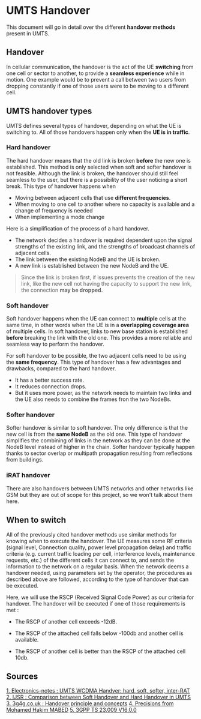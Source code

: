 # UMTS Handover

This document will go in detail over the different **handover methods** present in UMTS. 
## Handover
In cellular communication, the handover is the act of the UE **switching** from one cell or sector to another, to provide a **seamless experience** while in motion. One example would be to prevent a call between two users from dropping constantly if one of those users were to be moving to a different cell.
## UMTS handover types
UMTS defines several types of handover, depending on what the UE is switching to. All of those handovers happen only when the **UE is in traffic**. 

### Hard handover
The hard handover means that the old link is broken **before** the new one is established. This method is only selected when soft and softer handover is not feasible. Although the link is broken, the handover should still feel seamless to the user, but there is a possibility of the user noticing a short break.
This type of handover happens when 
+ Moving between adjacent cells that use **different frequencies**.
+ When moving to one cell to another where no capacity is available and a change of frequency is needed
+ When implementing a mode change

Here is a simplification of the process of a hard handover. 
+ The network decides a handover is required dependent upon the signal strengths of the existing link, and the strengths of broadcast channels of adjacent cells.
+  The link between the existing NodeB and the UE is broken.
+  A new link is established between the new NodeB and the UE.

> Since the link is broken first, if issues prevents the creation of the
> new link, like the new cell not having the capacity to support the new
> link, the connection **may be dropped.**

### Soft handover
Soft handover happens when the UE can connect to **multiple** cells at the same time, 
in other words when the UE is in a **overlapping coverage area** of multiple cells. In soft handover, links to new base station is established **before** breaking the link with the old one. This provides a more reliable and seamless way to perform the handover.

For soft handover to be possible, the two adjacent cells need to be using the **same frequency**. This type of handover has a few advantages and drawbacks, compared to the hard handover.
+ It has a better success rate.
+ It reduces connection drops.
+ But it uses more power, as the network needs to maintain two links and the UE also needs to combine the frames fron the two NodeBs.

### Softer handover
Softer handover is similar to soft handover. The only difference is that the new cell is from the **same NodeB** as the old one. This type of handover simplifies the combining of links in the network as they can be done at the NodeB level instead of higher in the chain.
Softer handover typically happen thanks to sector overlap or multipath propagation resulting from reflections from buildings.

### iRAT handover
There are also handovers between UMTS networks and other networks like GSM but they are out of scope for this project, so we won't talk about them here. 

## When to switch
All of the previously cited handover methods use similar methods for knowing when to execute the handover. The UE measures some RF criteria (signal level, Connection quality, power level propagation delay) and traffic criteria (e.g. current traffic loading per cell, interference levels, maintenance requests, etc.) of the different cells it can connect to, and sends the information to the network on a regular basis. When the network deems a handover needed, using parameters set by the operator, the procedures as described above are followed, according to the type of handover that can be executed. 

Here, we will use the RSCP (Received Signal Code Power) as our criteria for handover. The handover will be executed if one of those requirements is met :
+ The RSCP of another cell exceeds -12dB.

+ The RSCP of the attached cell falls below -100db and another cell is available.

+ The RSCP of another cell is better than the RSCP of the attached cell 10db.


## Sources
[1. Electronics-notes : UMTS WCDMA Handver: hard, soft, softer, inter-RAT](https://www.electronics-notes.com/articles/connectivity/3g-umts/handover-handoff-hard-soft-softer.php)
[2. IJSR : Comparison between Soft Handover and Hard Handover in UMTS](https://www.ijsr.net/archive/v4i5/SUB154505.pdf)
[3. 3g4g.co.uk : Handover principle and concepts](https://www.3g4g.co.uk/Tutorial/ZG/zg_handover.html)
[4. Precisions from Mohamed Hakim MABED](https://moodle.utbm.fr/mod/forum/discuss.php?d=10830)
[5. 3GPP TS 23.009 V16.0.0](https://portal.3gpp.org/desktopmodules/Specifications/SpecificationDetails.aspx?specificationId=732)
